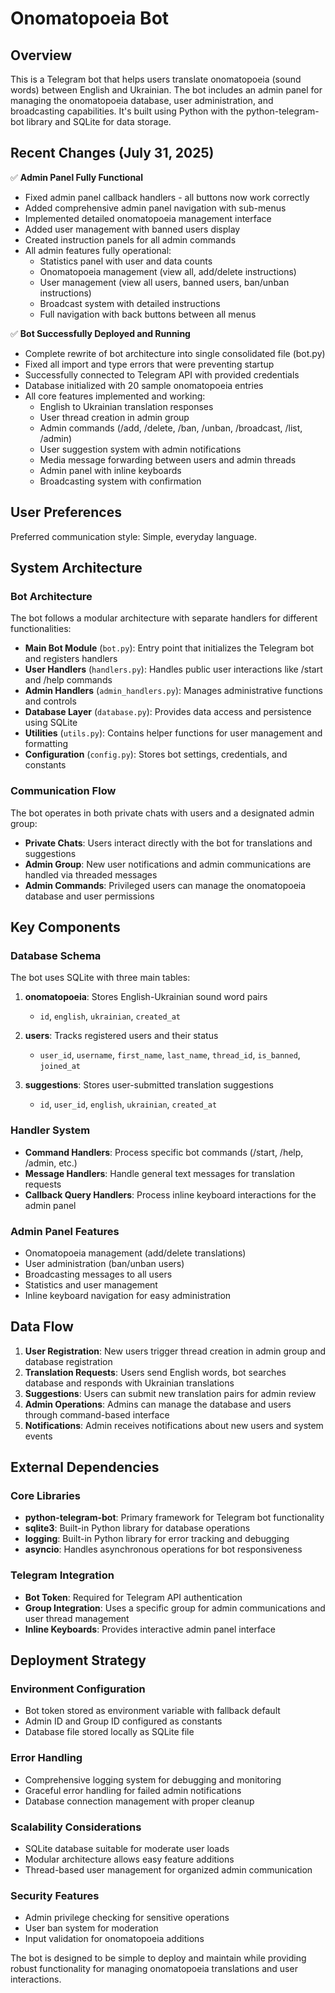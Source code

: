 # Onomatopoeia Bot

## Overview

This is a Telegram bot that helps users translate onomatopoeia (sound words) between English and Ukrainian. The bot includes an admin panel for managing the onomatopoeia database, user administration, and broadcasting capabilities. It's built using Python with the python-telegram-bot library and SQLite for data storage.

## Recent Changes (July 31, 2025)

✅ **Admin Panel Fully Functional**
- Fixed admin panel callback handlers - all buttons now work correctly
- Added comprehensive admin panel navigation with sub-menus
- Implemented detailed onomatopoeia management interface
- Added user management with banned users display
- Created instruction panels for all admin commands
- All admin features fully operational:
  - Statistics panel with user and data counts
  - Onomatopoeia management (view all, add/delete instructions)
  - User management (view all users, banned users, ban/unban instructions)
  - Broadcast system with detailed instructions
  - Full navigation with back buttons between all menus

✅ **Bot Successfully Deployed and Running**
- Complete rewrite of bot architecture into single consolidated file (bot.py)
- Fixed all import and type errors that were preventing startup
- Successfully connected to Telegram API with provided credentials
- Database initialized with 20 sample onomatopoeia entries
- All core features implemented and working:
  - English to Ukrainian translation responses
  - User thread creation in admin group
  - Admin commands (/add, /delete, /ban, /unban, /broadcast, /list, /admin)
  - User suggestion system with admin notifications
  - Media message forwarding between users and admin threads
  - Admin panel with inline keyboards
  - Broadcasting system with confirmation

## User Preferences

Preferred communication style: Simple, everyday language.

## System Architecture

### Bot Architecture
The bot follows a modular architecture with separate handlers for different functionalities:
- **Main Bot Module** (`bot.py`): Entry point that initializes the Telegram bot and registers handlers
- **User Handlers** (`handlers.py`): Handles public user interactions like /start and /help commands
- **Admin Handlers** (`admin_handlers.py`): Manages administrative functions and controls
- **Database Layer** (`database.py`): Provides data access and persistence using SQLite
- **Utilities** (`utils.py`): Contains helper functions for user management and formatting
- **Configuration** (`config.py`): Stores bot settings, credentials, and constants

### Communication Flow
The bot operates in both private chats with users and a designated admin group:
- **Private Chats**: Users interact directly with the bot for translations and suggestions
- **Admin Group**: New user notifications and admin communications are handled via threaded messages
- **Admin Commands**: Privileged users can manage the onomatopoeia database and user permissions

## Key Components

### Database Schema
The bot uses SQLite with three main tables:

1. **onomatopoeia**: Stores English-Ukrainian sound word pairs
   - `id`, `english`, `ukrainian`, `created_at`

2. **users**: Tracks registered users and their status
   - `user_id`, `username`, `first_name`, `last_name`, `thread_id`, `is_banned`, `joined_at`

3. **suggestions**: Stores user-submitted translation suggestions
   - `id`, `user_id`, `english`, `ukrainian`, `created_at`

### Handler System
- **Command Handlers**: Process specific bot commands (/start, /help, /admin, etc.)
- **Message Handlers**: Handle general text messages for translation requests
- **Callback Query Handlers**: Process inline keyboard interactions for the admin panel

### Admin Panel Features
- Onomatopoeia management (add/delete translations)
- User administration (ban/unban users)
- Broadcasting messages to all users
- Statistics and user management
- Inline keyboard navigation for easy administration

## Data Flow

1. **User Registration**: New users trigger thread creation in admin group and database registration
2. **Translation Requests**: Users send English words, bot searches database and responds with Ukrainian translations
3. **Suggestions**: Users can submit new translation pairs for admin review
4. **Admin Operations**: Admins can manage the database and users through command-based interface
5. **Notifications**: Admin receives notifications about new users and system events

## External Dependencies

### Core Libraries
- **python-telegram-bot**: Primary framework for Telegram bot functionality
- **sqlite3**: Built-in Python library for database operations
- **logging**: Built-in Python library for error tracking and debugging
- **asyncio**: Handles asynchronous operations for bot responsiveness

### Telegram Integration
- **Bot Token**: Required for Telegram API authentication
- **Group Integration**: Uses a specific group for admin communications and user thread management
- **Inline Keyboards**: Provides interactive admin panel interface

## Deployment Strategy

### Environment Configuration
- Bot token stored as environment variable with fallback default
- Admin ID and Group ID configured as constants
- Database file stored locally as SQLite file

### Error Handling
- Comprehensive logging system for debugging and monitoring
- Graceful error handling for failed admin notifications
- Database connection management with proper cleanup

### Scalability Considerations
- SQLite database suitable for moderate user loads
- Modular architecture allows easy feature additions
- Thread-based user management for organized admin communication

### Security Features
- Admin privilege checking for sensitive operations
- User ban system for moderation
- Input validation for onomatopoeia additions

The bot is designed to be simple to deploy and maintain while providing robust functionality for managing onomatopoeia translations and user interactions.